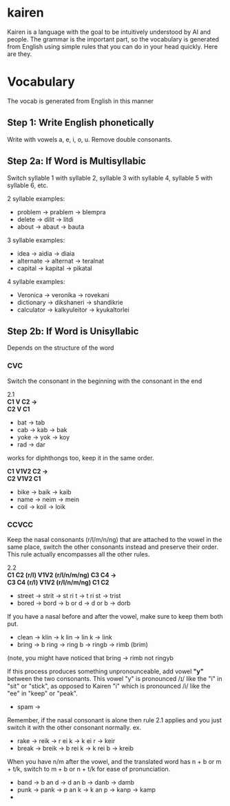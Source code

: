 # kairen

Kairen is a language with the goal to be intuitively understood by AI and people. The grammar is the important part, so the vocabulary is generated from English using simple rules that you can do in your head quickly. Here are they.

# Vocabulary

The vocab is generated from English in this manner

## Step 1: Write English phonetically

Write with vowels a, e, i, o, u. Remove double consonants.

## Step 2a: If Word is Multisyllabic

Switch syllable 1 with syllable 2, syllable 3 with syllable 4, syllable 5 with syllable 6, etc.

2 syllable examples:
- problem -> prablem -> blempra
- delete -> dilit -> litdi
- about -> abaut -> bauta

3 syllable examples:
- idea -> aidia -> diaia
- alternate -> alternat -> teralnat
- capital -> kapital -> pikatal

4 syllable examples: 
- Veronica -> veronika -> rovekani
- dictionary -> dikshaneri -> shandikrie
- calculator -> kalkyuleitor -> kyukaltorlei

## Step 2b: If Word is Unisyllabic

Depends on the structure of the word

### CVC

Switch the consonant in the beginning with the consonant in the end

2.1  
**C1 V C2 ->**  
**C2 V C1**

- bat -> tab
- cab -> kab -> bak
- yoke -> yok -> koy
- rad -> dar

works for diphthongs too, keep it in the same order.

**C1 V1V2 C2 ->**  
**C2 V1V2 C1**

- bike -> baik -> kaib
- name -> neim -> mein
- coil -> koil -> loik

### CCVCC

Keep the nasal consonants (r/l/m/n/ng) that are attached to the vowel in the same place, switch the other consonants instead and preserve their order.
This rule actually encompasses all the other rules.

2.2  
**C1 C2 (r/l) V1V2 (r/l/n/m/ng) C3 C4 ->**  
**C3 C4 (r/l) V1V2 (r/l/n/m/ng) C1 C2** 

- street -> strit -> st ri t -> t ri st -> trist
- bored -> bord -> b or d -> d or b -> dorb

If you have a nasal before and after the vowel, make sure to keep them both put. 

- clean -> klin -> k lin -> lin k -> link
- bring -> b ring -> ring b -> ringb -> rimb (brim)

(note, you might have noticed that bring -> rimb not ringyb

If this process produces something unpronounceable, add vowel **"y"** between the two consonants. This vowel "y" is pronounced /ɪ/ like the "i" in "sit" or "stick", as opposed to Kairen "i" which is pronounced /i/ like the "ee" in "keep" or "peak".


- spam -> 

Remember, if the nasal consonant is alone then rule 2.1 applies and you just switch it with the other consonant normally.
ex.
- rake -> reik -> r ei k -> k ei r -> keir
- break -> breik -> b rei k -> k rei b -> kreib 

When you have n/m after the vowel, and the translated word has n + b or m + t/k, switch to m + b or n + t/k for ease of pronunciation.

- band -> b an d -> d an b -> danb -> damb
- punk -> pank -> p an k -> k an p -> kanp -> kamp
- 
